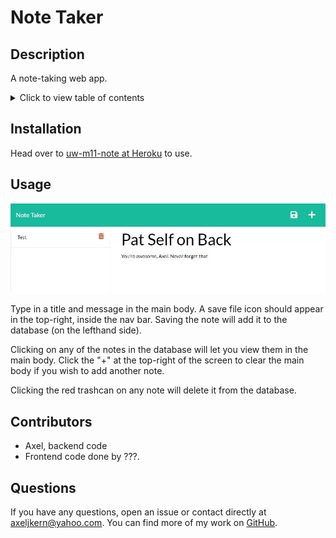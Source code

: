 # Note Taker

## Description
A note-taking web app.

<details>
<summary>Click to view table of contents</summary>

## Table of Contents
* [Installation](#installation)
* [Usage](#usage)
* [Contributors](#contributors)
* [Questions](#questions)
</details>

## Installation
Head over to [uw-m11-note at Heroku](https://uw-m11-note.herokuapp.com/) to use.

## Usage
![screenshot](public/assets/img/screenshot.jpg)

Type in a title and message in the main body. A save file icon should appear in the top-right, inside the nav bar. Saving the note will add it to the database (on the lefthand side).

Clicking on any of the notes in the database will let you view them in the main body. Click the "+" at the top-right of the screen to clear the main body if you wish to add another note.

Clicking the red trashcan on any note will delete it from the database.

## Contributors
- Axel, backend code
- Frontend code done by ???.

## Questions
If you have any questions, open an issue or contact directly at [axeljkern@yahoo.com](mailto:axeljkern@yahoo.com). You can find more of my work on [GitHub](https://www.github.com/Axeljk).